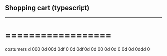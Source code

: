 ## Shopping cart (typescript)
---------------------------
==================
=================

costumers
d
000
0d
00d
0df
0
0d
0df
0d
0d
00
0d
0d
0
0d
0d
0ddd
0
